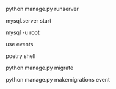 python manage.py runserver

mysql.server start

mysql -u root

use events

poetry shell

python manage.py migrate

python manage.py makemigrations event
